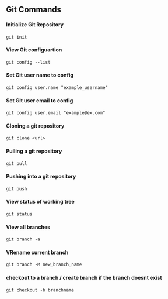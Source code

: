 ## Git Commands


#### Initialize Git Repository   
```
git init
```   

#### View Git configuartion  
```
git config --list
``` 

#### Set Git user name to config  
```
git config user.name "example_username"
```

#### Set Git user email to config  
```
git config user.email "example@ex.com"
```

#### Cloning a git repository  
```
git clone <url>
```

#### Pulling a git repository  
```
git pull
```

#### Pushing into a git repository  
```
git push
```

#### View status of working tree  
```
git status
```

#### View all branches  
```
git branch -a
```

#### VRename current branch
```
git branch -M new_branch_name
```

#### checkout to a branch / create branch if the branch doesnt exist  
```
git checkout -b branchname
```
